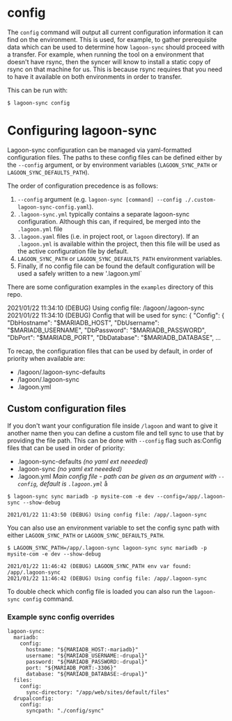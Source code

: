 
# config

The `config` command will output all current configuration information it can find on the environment. This is used, for example, to gather prerequisite data which can be used to determine how `lagoon-sync` should proceed with a transfer. For example, when running the tool on a environment that doesn't have rsync, then the syncer will know to install a static copy of rsync on that machine for us. This is because rsync requires that you need to have it available on both environments in order to transfer.

This can be run with:

`$ lagoon-sync config`

# Configuring lagoon-sync

Lagoon-sync configuration can be managed via yaml-formatted configuration files. The paths to these config files can be defined either by the `--config` argument, or by environment variables (`LAGOON_SYNC_PATH` or `LAGOON_SYNC_DEFAULTS_PATH`).

The order of configuration precedence is as follows:

1. `--config` argument (e.g. `lagoon-sync [command] --config ./.custom-lagoon-sync-config.yaml`).
2. `.lagoon-sync.yml` typically contains a separate lagoon-sync configuration. Although this can, if required, be merged into the `.lagoon.yml` file
3. `.lagoon.yaml` files (i.e. in project root, or `lagoon` directory). If an `.lagoon.yml` is available within the project, then this file will be used as the active configuration file by default.
4. `LAGOON_SYNC_PATH` or `LAGOON_SYNC_DEFAULTS_PATH` environment variables.
5. Finally, if no config file can be found the default configuration will be used a safely written to a new '.lagoon.yml`

There are some configuration examples in the `examples` directory of this repo.

2021/01/22 11:34:10 (DEBUG) Using config file: /lagoon/.lagoon-sync
2021/01/22 11:34:10 (DEBUG) Config that will be used for sync:
{
"Config": {
"DbHostname": "$MARIADB_HOST",
"DbUsername": "$MARIADB_USERNAME",
"DbPassword": "$MARIADB_PASSWORD",
"DbPort": "$MARIADB_PORT",
"DbDatabase": "$MARIADB_DATABASE",
...

To recap, the configuration files that can be used by default, in order of priority when available are:
* /lagoon/.lagoon-sync-defaults
* /lagoon/.lagoon-sync
* .lagoon.yml


## Custom configuration files
If you don't want your configuration file inside `/lagoon` and want to give it another name then you can define a custom file and tell sync to use that by providing the file path. This can be done with `--config` flag such as:Config files that can be used in order of priority:
- .lagoon-sync-defaults _(no yaml ext neeeded)_
- .lagoon-sync _(no yaml ext neeeded)_
- .lagoon.yml _Main config file - path can be given as an argument with `--config`, default is `.lagoon.yml`_
  å
```
$ lagoon-sync sync mariadb -p mysite-com -e dev --config=/app/.lagoon-sync --show-debug

2021/01/22 11:43:50 (DEBUG) Using config file: /app/.lagoon-sync
```

You can also use an environment variable to set the config sync path with either `LAGOON_SYNC_PATH` or `LAGOON_SYNC_DEFAULTS_PATH`.

```
$ LAGOON_SYNC_PATH=/app/.lagoon-sync lagoon-sync sync mariadb -p mysite-com -e dev --show-debug

2021/01/22 11:46:42 (DEBUG) LAGOON_SYNC_PATH env var found: /app/.lagoon-sync
2021/01/22 11:46:42 (DEBUG) Using config file: /app/.lagoon-sync
```


To double check which config file is loaded you can also run the `lagoon-sync config` command.


### Example sync config overrides
```
lagoon-sync:
  mariadb:
    config:
      hostname: "${MARIADB_HOST:-mariadb}"
      username: "${MARIADB_USERNAME:-drupal}"
      password: "${MARIADB_PASSWORD:-drupal}"
      port: "${MARIADB_PORT:-3306}"
      database: "${MARIADB_DATABASE:-drupal}"
  files:
    config:
      sync-directory: "/app/web/sites/default/files"
  drupalconfig:
    config:
      syncpath: "./config/sync"
```
